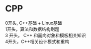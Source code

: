 # CPP
0开头, C++基础 + Linux基础<br/>
1开头，算法和数据结构刷题<br/>
3 开头， C++ 和面向对象和模板相关知识 <br/>
4开头，C++相关设计模式和重构 <br/>
